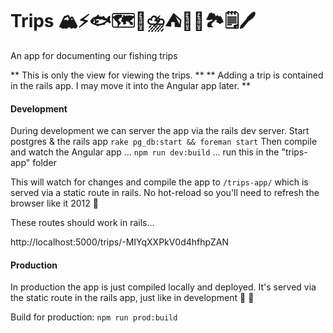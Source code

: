 # Trips 🏔️⚡🐟🗺️🦌⛈️⛺🥃🥾🏞️🗒️🖊️

An app for documenting our fishing trips

** This is only the view for viewing the trips. **
** Adding a trip is contained in the rails app. I may move it into the Angular app later. **

#### Development

During development we can server the app via the rails dev server. 
Start postgres & the rails app `rake pg_db:start && foreman start`
Then compile and watch the Angular app ...  `npm run dev:build` ... run this in the "trips-app" folder

This will watch for changes and compile the app to `/trips-app/` which is served via a static route in rails.
No hot-reload so you'll need to refresh the browser like it 2012 👻

These routes should work in rails...

http://localhost:5000/trips/-MIYqXXPkV0d4hfhpZAN


 #### Production 
 
 In production the app is just compiled locally and deployed. It's served via the static route in the rails app, just like in development 🦄 🌈
 
 Build for production: `npm run prod:build` 

